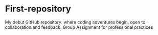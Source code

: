 # First-repository
My debut GitHub repository: where coding adventures begin, open to collaboration and feedback.
Group Assignment for professional practices